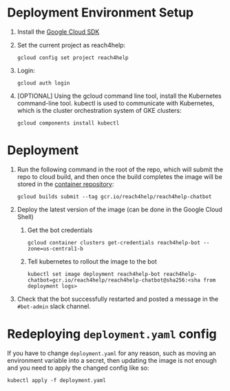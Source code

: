 # Deployment Environment Setup

1. Install the [Google Cloud SDK](https://cloud.google.com/sdk/docs/quickstarts)
1. Set the current project as reach4help:
   ```
   gcloud config set project reach4help
   ```
1. Login:
   ```
   gcloud auth login
   ```
1. [OPTIONAL]
   Using the gcloud command line tool, install the Kubernetes command-line tool.
   kubectl is used to communicate with Kubernetes,
   which is the cluster orchestration system of GKE clusters:

   ```
   gcloud components install kubectl
   ```

# Deployment

1. Run the following command in the root of the repo,
   which will submit the repo to cloud build,
   and then once the build completes the image will be stored
   in the [container repository](https://console.cloud.google.com/gcr/images/reach4help/GLOBAL/reach4help-chatbot?project=reach4help):

   ```
   gcloud builds submit --tag gcr.io/reach4help/reach4help-chatbot
   ```
1. Deploy the latest version of the image (can be done in the Google Cloud Shell)
   1. Get the bot credentials
      ```
      gcloud container clusters get-credentials reach4help-bot --zone=us-central1-b
      ```
   2. Tell kubernetes to rollout the image to the bot
      ```
      kubectl set image deployment reach4help-bot reach4help-chatbot=gcr.io/reach4help/reach4help-chatbot@sha256:<sha from deployment logs>
      ```
1. Check that the bot successfully restarted and posted a message in the
   `#bot-admin` slack channel.

# Redeploying `deployment.yaml` config

If you have to change `deployment.yaml` for any reason, such as moving an
environment variable into a secret, then updating the image is not enough
and you need to apply the changed config like so:

```
kubectl apply -f deployment.yaml
```
